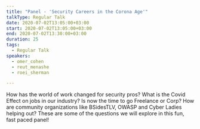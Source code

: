 ```yaml
---
title: "Panel - 'Security Careers in the Corona Age'"
talkType: Regular Talk
date: 2020-07-02T13:05:00+03:00
start: 2020-07-02T13:05:00+03:00
end: 2020-07-02T13:30:00+03:00
duration: 25
tags:
  - Regular Talk
speakers:
  - omer_cohen
  - reut_menashe
  - roei_sherman

---
```

How has the world of work changed for security pros? What is the Covid Effect on jobs in our industry?  Is now the time to go Freelance or Corp?  How are community organizations like BSidesTLV, OWASP and Cyber Ladies helping out? 
These are some of the questions we will explore in this fun, fast paced panel!